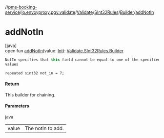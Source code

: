 //[pms-booking-service](../../../../../index.md)/[io.envoyproxy.pgv.validate](../../../index.md)/[Validate](../../index.md)/[SInt32Rules](../index.md)/[Builder](index.md)/[addNotIn](add-not-in.md)

# addNotIn

[java]\
open fun [addNotIn](add-not-in.md)(value: [Int](https://kotlinlang.org/api/core/kotlin-stdlib/kotlin/-int/index.html)): [Validate.SInt32Rules.Builder](index.md)

```kotlin
NotIn specifies that this field cannot be equal to one of the specified
values

```
`repeated sint32 not_in = 7;`

#### Return

This builder for chaining.

#### Parameters

java

| | |
|---|---|
| value | The notIn to add. |